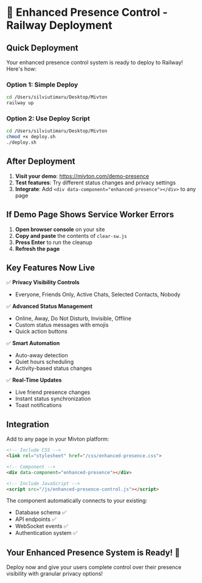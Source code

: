 # 🚀 Enhanced Presence Control - Railway Deployment

## Quick Deployment

Your enhanced presence control system is ready to deploy to Railway! Here's how:

### Option 1: Simple Deploy
```bash
cd /Users/silviutimaru/Desktop/Mivton
railway up
```

### Option 2: Use Deploy Script
```bash
cd /Users/silviutimaru/Desktop/Mivton
chmod +x deploy.sh
./deploy.sh
```

## After Deployment

1. **Visit your demo**: https://mivton.com/demo-presence
2. **Test features**: Try different status changes and privacy settings
3. **Integrate**: Add `<div data-component="enhanced-presence"></div>` to any page

## If Demo Page Shows Service Worker Errors

1. **Open browser console** on your site
2. **Copy and paste** the contents of `clear-sw.js`
3. **Press Enter** to run the cleanup
4. **Refresh the page**

## Key Features Now Live

✅ **Privacy Visibility Controls**
- Everyone, Friends Only, Active Chats, Selected Contacts, Nobody

✅ **Advanced Status Management**  
- Online, Away, Do Not Disturb, Invisible, Offline
- Custom status messages with emojis
- Quick action buttons

✅ **Smart Automation**
- Auto-away detection
- Quiet hours scheduling
- Activity-based status changes

✅ **Real-Time Updates**
- Live friend presence changes
- Instant status synchronization
- Toast notifications

## Integration

Add to any page in your Mivton platform:

```html
<!-- Include CSS -->
<link rel="stylesheet" href="/css/enhanced-presence.css">

<!-- Component -->
<div data-component="enhanced-presence"></div>

<!-- Include JavaScript -->
<script src="/js/enhanced-presence-control.js"></script>
```

The component automatically connects to your existing:
- Database schema ✅
- API endpoints ✅  
- WebSocket events ✅
- Authentication system ✅

## Your Enhanced Presence System is Ready! 🎉

Deploy now and give your users complete control over their presence visibility with granular privacy options!
